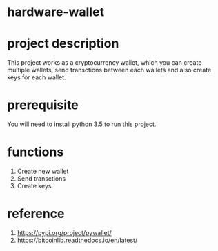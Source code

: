 # hardware-wallet

# project description
This project works as a cryptocurrency wallet, which you can create multiple wallets, send transctions between each wallets and also create keys for each wallet.

# prerequisite
You will need to install python 3.5 to run this project.

# functions
1. Create new wallet
2. Send transctions
3. Create keys

# reference
1. https://pypi.org/project/pywallet/
2. https://bitcoinlib.readthedocs.io/en/latest/
